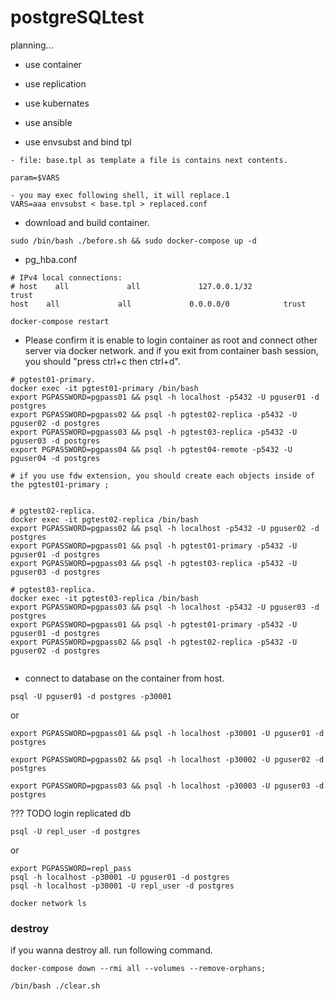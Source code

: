 # postgreSQLtest

planning...

 - use container
 - use replication
 - use kubernates
 - use ansible

 - use envsubst and bind tpl
```
- file: base.tpl as template a file is contains next contents.

param=$VARS

- you may exec following shell, it will replace.1
VARS=aaa envsubst < base.tpl > replaced.conf 
```

- download and build container.
```
sudo /bin/bash ./before.sh && sudo docker-compose up -d
```

- pg_hba.conf
```
# IPv4 local connections:
# host    all             all             127.0.0.1/32            trust
host    all             all             0.0.0.0/0            trust

```

```
docker-compose restart
```


- Please confirm it is enable to login container as root and connect other server via docker network. and if you exit from container bash session, you should "press ctrl+c then ctrl+d". 



```
# pgtest01-primary.
docker exec -it pgtest01-primary /bin/bash
export PGPASSWORD=pgpass01 && psql -h localhost -p5432 -U pguser01 -d postgres
export PGPASSWORD=pgpass02 && psql -h pgtest02-replica -p5432 -U pguser02 -d postgres
export PGPASSWORD=pgpass03 && psql -h pgtest03-replica -p5432 -U pguser03 -d postgres
export PGPASSWORD=pgpass04 && psql -h pgtest04-remote -p5432 -U pguser04 -d postgres

# if you use fdw extension, you should create each objects inside of the pgtest01-primary ;


# pgtest02-replica.
docker exec -it pgtest02-replica /bin/bash
export PGPASSWORD=pgpass02 && psql -h localhost -p5432 -U pguser02 -d postgres
export PGPASSWORD=pgpass01 && psql -h pgtest01-primary -p5432 -U pguser01 -d postgres
export PGPASSWORD=pgpass03 && psql -h pgtest03-replica -p5432 -U pguser03 -d postgres

# pgtest03-replica.
docker exec -it pgtest03-replica /bin/bash
export PGPASSWORD=pgpass03 && psql -h localhost -p5432 -U pguser03 -d postgres
export PGPASSWORD=pgpass01 && psql -h pgtest01-primary -p5432 -U pguser01 -d postgres
export PGPASSWORD=pgpass02 && psql -h pgtest02-replica -p5432 -U pguser02 -d postgres


```



- connect to database on the container from host.
```
psql -U pguser01 -d postgres -p30001
```
or
```
export PGPASSWORD=pgpass01 && psql -h localhost -p30001 -U pguser01 -d postgres

```
```
export PGPASSWORD=pgpass02 && psql -h localhost -p30002 -U pguser02 -d postgres

```
```
export PGPASSWORD=pgpass03 && psql -h localhost -p30003 -U pguser03 -d postgres

```


??? TODO login replicated db
```
psql -U repl_user -d postgres
```
or 
```
export PGPASSWORD=repl_pass
psql -h localhost -p30001 -U pguser01 -d postgres
psql -h localhost -p30001 -U repl_user -d postgres
```

```
docker network ls

```
### destroy
if you wanna destroy all. run following command.
```
docker-compose down --rmi all --volumes --remove-orphans;

/bin/bash ./clear.sh
```

